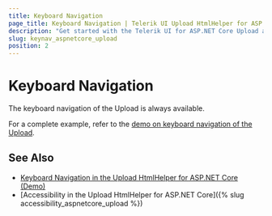 ```yaml
---
title: Keyboard Navigation
page_title: Keyboard Navigation | Telerik UI Upload HtmlHelper for ASP.NET Core
description: "Get started with the Telerik UI for ASP.NET Core Upload and learn about the accessibility support it provides through its keyboard navigation functionality."
slug: keynav_aspnetcore_upload
position: 2
---
```


# Keyboard Navigation

The keyboard navigation of the Upload is always available.

For a complete example, refer to the [demo on keyboard navigation of the Upload](https://demos.telerik.com/aspnet-core/Upload/keyboard-navigation).

## See Also

* [Keyboard Navigation in the Upload HtmlHelper for ASP.NET Core (Demo)](https://demos.telerik.com/aspnet-core/Upload/keyboard-navigation)
* [Accessibility in the Upload HtmlHelper for ASP.NET Core]({% slug accessibility_aspnetcore_upload %})
